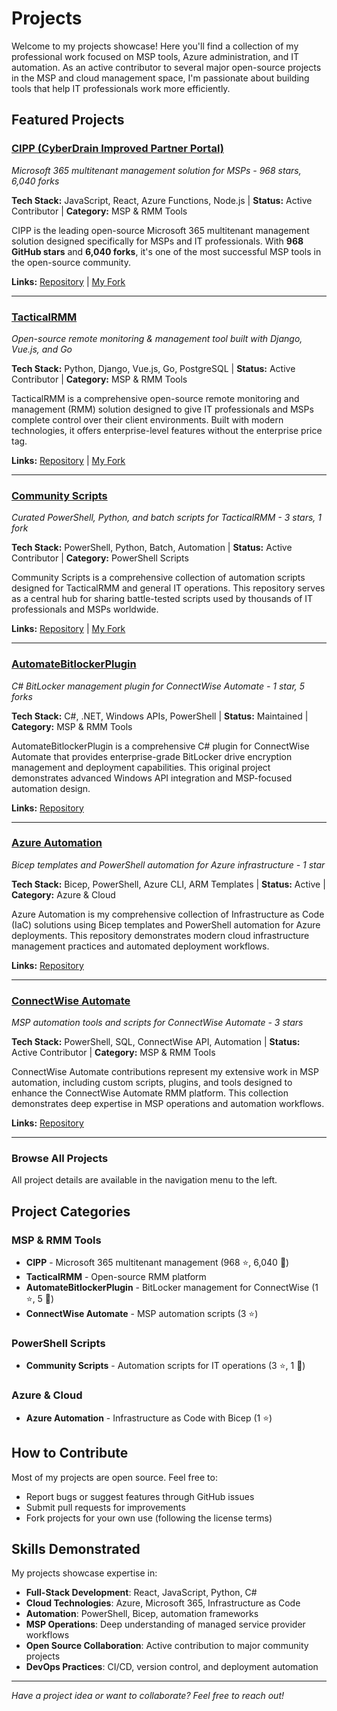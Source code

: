 # Projects

Welcome to my projects showcase! Here you'll find a collection of my professional work focused on MSP tools, Azure administration, and IT automation. As an active contributor to several major open-source projects in the MSP and cloud management space, I'm passionate about building tools that help IT professionals work more efficiently.

## Featured Projects

### [CIPP (CyberDrain Improved Partner Portal)](cipp.md)
*Microsoft 365 multitenant management solution for MSPs - 968 stars, 6,040 forks*

**Tech Stack:** JavaScript, React, Azure Functions, Node.js | **Status:** Active Contributor | **Category:** MSP & RMM Tools

CIPP is the leading open-source Microsoft 365 multitenant management solution designed specifically for MSPs and IT professionals. With **968 GitHub stars** and **6,040 forks**, it's one of the most successful MSP tools in the open-source community.

**Links:** [Repository](https://github.com/KelvinTegelaar/CIPP) | [My Fork](https://github.com/redanthrax/CIPP)

---

### [TacticalRMM](tacticalrmm.md)
*Open-source remote monitoring & management tool built with Django, Vue.js, and Go*

**Tech Stack:** Python, Django, Vue.js, Go, PostgreSQL | **Status:** Active Contributor | **Category:** MSP & RMM Tools

TacticalRMM is a comprehensive open-source remote monitoring and management (RMM) solution designed to give IT professionals and MSPs complete control over their client environments. Built with modern technologies, it offers enterprise-level features without the enterprise price tag.

**Links:** [Repository](https://github.com/amidaware/tacticalrmm) | [My Fork](https://github.com/redanthrax/tacticalrmm)

---

### [Community Scripts](community-scripts.md)
*Curated PowerShell, Python, and batch scripts for TacticalRMM - 3 stars, 1 fork*

**Tech Stack:** PowerShell, Python, Batch, Automation | **Status:** Active Contributor | **Category:** PowerShell Scripts

Community Scripts is a comprehensive collection of automation scripts designed for TacticalRMM and general IT operations. This repository serves as a central hub for sharing battle-tested scripts used by thousands of IT professionals and MSPs worldwide.

**Links:** [Repository](https://github.com/amidaware/community-scripts) | [My Fork](https://github.com/redanthrax/community-scripts)

---

### [AutomateBitlockerPlugin](automate-bitlocker-plugin.md)
*C# BitLocker management plugin for ConnectWise Automate - 1 star, 5 forks*

**Tech Stack:** C#, .NET, Windows APIs, PowerShell | **Status:** Maintained | **Category:** MSP & RMM Tools

AutomateBitlockerPlugin is a comprehensive C# plugin for ConnectWise Automate that provides enterprise-grade BitLocker drive encryption management and deployment capabilities. This original project demonstrates advanced Windows API integration and MSP-focused automation design.

**Links:** [Repository](https://github.com/redanthrax/AutomateBitlockerPlugin)

---

### [Azure Automation](azure-automation.md)
*Bicep templates and PowerShell automation for Azure infrastructure - 1 star*

**Tech Stack:** Bicep, PowerShell, Azure CLI, ARM Templates | **Status:** Active | **Category:** Azure & Cloud

Azure Automation is my comprehensive collection of Infrastructure as Code (IaC) solutions using Bicep templates and PowerShell automation for Azure deployments. This repository demonstrates modern cloud infrastructure management practices and automated deployment workflows.

**Links:** [Repository](https://github.com/redanthrax/azure-automation)

---

### [ConnectWise Automate](connectwise-automate.md)
*MSP automation tools and scripts for ConnectWise Automate - 3 stars*

**Tech Stack:** PowerShell, SQL, ConnectWise API, Automation | **Status:** Active Contributor | **Category:** MSP & RMM Tools

ConnectWise Automate contributions represent my extensive work in MSP automation, including custom scripts, plugins, and tools designed to enhance the ConnectWise Automate RMM platform. This collection demonstrates deep expertise in MSP operations and automation workflows.

**Links:** [Repository](https://github.com/redanthrax/connectwise-automate)

---

### Browse All Projects

All project details are available in the navigation menu to the left.

## Project Categories

### MSP & RMM Tools
- **CIPP** - Microsoft 365 multitenant management (968 ⭐, 6,040 🍴)
- **TacticalRMM** - Open-source RMM platform
- **AutomateBitlockerPlugin** - BitLocker management for ConnectWise (1 ⭐, 5 🍴)
- **ConnectWise Automate** - MSP automation scripts (3 ⭐)

### PowerShell Scripts
- **Community Scripts** - Automation scripts for IT operations (3 ⭐, 1 🍴)

### Azure & Cloud
- **Azure Automation** - Infrastructure as Code with Bicep (1 ⭐)

## How to Contribute

Most of my projects are open source. Feel free to:

- Report bugs or suggest features through GitHub issues
- Submit pull requests for improvements  
- Fork projects for your own use (following the license terms)

## Skills Demonstrated

My projects showcase expertise in:

- **Full-Stack Development**: React, JavaScript, Python, C#
- **Cloud Technologies**: Azure, Microsoft 365, Infrastructure as Code
- **Automation**: PowerShell, Bicep, automation frameworks
- **MSP Operations**: Deep understanding of managed service provider workflows
- **Open Source Collaboration**: Active contribution to major community projects
- **DevOps Practices**: CI/CD, version control, and deployment automation

---

*Have a project idea or want to collaborate? Feel free to reach out!*
